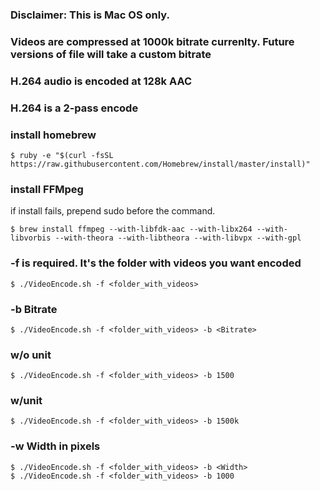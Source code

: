 ### Disclaimer: This is Mac OS only.
### Videos are compressed at 1000k bitrate currenlty. Future versions of file will take a custom bitrate
### H.264 audio is encoded at 128k AAC
### H.264 is a 2-pass encode

### install homebrew

	$ ruby -e "$(curl -fsSL https://raw.githubusercontent.com/Homebrew/install/master/install)"

### install FFMpeg
if install fails, prepend sudo before the command.
  
	$ brew install ffmpeg --with-libfdk-aac --with-libx264 --with-libvorbis --with-theora --with-libtheora --with-libvpx --with-gpl

### -f is required. It's the folder with videos you want encoded

	$ ./VideoEncode.sh -f <folder_with_videos>

### -b Bitrate
  
	$ ./VideoEncode.sh -f <folder_with_videos> -b <Bitrate>

### w/o unit

	$ ./VideoEncode.sh -f <folder_with_videos> -b 1500

### w/unit
  
	$ ./VideoEncode.sh -f <folder_with_videos> -b 1500k

### -w Width in pixels

	$ ./VideoEncode.sh -f <folder_with_videos> -b <Width>
	$ ./VideoEncode.sh -f <folder_with_videos> -b 1000
